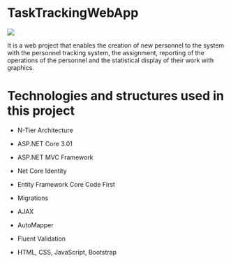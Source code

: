 # TaskTrackingWebApp
<img src="https://github.com/DeryaUnverr/TaskTrackingWebApp/blob/master/taskTrackingDerya.gif"> </img>

It is a web project that enables the creation of new personnel to the system with the personnel tracking system, the assignment, reporting of the operations of the personnel and the statistical display of their work with graphics.

# Technologies and structures used in this project

* N-Tier Architecture

* ASP.NET Core 3.01

* ASP.NET MVC Framework

* Net Core Identity

* Entity Framework Core Code First

* Migrations

* AJAX

* AutoMapper

* Fluent Validation 

* HTML, CSS, JavaScript, Bootstrap




